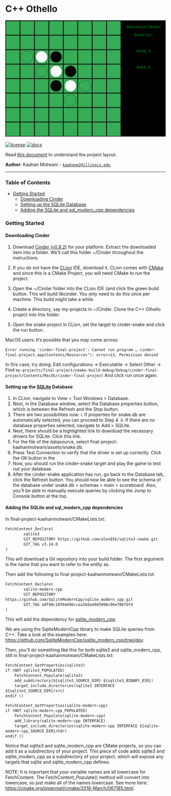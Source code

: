 # **C++ Othello**

![](assets/game_image.png)

[![license](https://img.shields.io/badge/license-MIT-green)](LICENSE)
[![docs](https://img.shields.io/badge/docs-yes-brightgreen)](docs/README.md)

Read [this document](https://cliutils.gitlab.io/modern-cmake/chapters/basics/structure.html) to understand the project
layout.

**Author**: Kaahan Motwani - [`kaahanm2@illinois.edu`](mailto:example@illinois.edu)

---

### **Table of Contents**
- [Getting Started](#getting-started)
    - [Downloading Cinder](#downloading-cinder)
    - [Setting up the SQLite Database](#setting-up-the-sqlitehttpswwwsqliteorgindexhtml-database)
    - [Adding the SQLite and sql_modern_cpp dependencies](#adding-the-sqlite-and-sql_modern_cpp-dependencies)

### **Getting Started**

#### Downloading Cinder ####

1. Download [Cinder (v0.9.2)](https://libcinder.org/) for your platform. 
Extract the downloaded item into a folder. 
We’ll call this folder ~/Cinder throughout the instructions.

2. If you do not have the [CLion](https://www.jetbrains.com/clion/) IDE, 
download it. CLion comes with [CMake](https://cmake.org/) and since this 
is a CMake Project, you will need CMake to run the project.

2. Open the ~/Cinder folder into the CLion IDE (and click the green build button. 
This will build libcinder. You only need to do this once 
per machine. This build might take a while.

3. Create a directory, say my-projects in ~/Cinder. 
Clone the C++ Othello project into this folder.

4. Open the snake project in CLion, set the target to 
cinder-snake and click the run button.

MacOS users: It’s possible that you may come across:

```
Error running 'cinder-final-project': Cannot run program … cinder-final-project.app/Contents/Resources"): error=13, Permission denied
```

In this case, try doing: Edit configurations -> Executable -> Select Other -> 
Find ```my-projects/final-project/cmake-build-debug/Debug/cinder-final-project/Contents/MacOS/cinder-final-project``` 
And click run once again.

#### Setting up the [SQLite](https://www.sqlite.org/index.html) Database ####

1. In CLion, navigate to View > Tool Windows > Database.
2. Next, in the Database window, select the Database properties button, 
which is between the Refresh and the Stop button.
3. There are two possibilities now: i. If properties for snake.db are automatically selected, you can proceed to 
Step 4. ii. If there are no database properties selected, navigate to Add > SQLite.
4. Next, there should be a highlighted link to download the necessary drivers for SQLite. Click this link.
5. For the file of the datasource, select final-project-kaahanmotwani/assets/snake.db.
6. Press Test Connection to verify that the driver is set up correctly. Click the OK button in the
7. Now, you should run the cinder-snake target and play the game to test out your database.
8. After the cinder-snake application has run, go back to the Database tab, click the Refresh button. 
You should now be able to see the schema of the database under snake.db > schemas > main > scoreboard. 
Also, you’ll be able to manually execute queries by clicking the Jump to Console button at the top.

#### Adding the SQLite and sql_modern_cpp dependencies ####

In final-project-kaahanmotwani/CMakeLists.txt:

``` 
FetchContent_Declare(
        sqlite3
        GIT_REPOSITORY https://github.com/alex85k/sqlite3-cmake.git
        GIT_TAG v3.24.0
)
```

This will download a Git repository into your build folder. 
The first argument is the name that you want to refer to the entity as.

Then add the following to final-project-kaahanmotwani/CMakeLists.txt:

```
FetchContent_Declare(
        sqlite-modern-cpp
        GIT_REPOSITORY https://github.com/SqliteModernCpp/sqlite_modern_cpp.git
        GIT_TAG a0f96c10f04d96ccea1b8a49d5998c96e7887bf4
)
```

This will add the dependency for [sqlite_modern_cpp](https://github.com/SqliteModernCpp/sqlite_modern_cpp).

We are using the SqliteModernCpp library to make SQLite queries from C++. Take a look at the examples 
here: https://github.com/SqliteModernCpp/sqlite_modern_cpp/tree/dev.

Then, you'll do something like this for both sqlite3 and sqlite_modern_cpp, 
still in final-project-kaahanmotwani/CMakeLists.txt:

```
FetchContent_GetProperties(sqlite3)
if (NOT sqlite3_POPULATED)
    FetchContent_Populate(sqlite3)
    add_subdirectory(${sqlite3_SOURCE_DIR} ${sqlite3_BINARY_DIR})
    target_include_directories(sqlite3 INTERFACE ${sqlite3_SOURCE_DIR}/src)
endif ()
```

```
FetchContent_GetProperties(sqlite-modern-cpp)
if (NOT sqlite-modern-cpp_POPULATED)
    FetchContent_Populate(sqlite-modern-cpp)
    add_library(sqlite-modern-cpp INTERFACE)
    target_include_directories(sqlite-modern-cpp INTERFACE ${sqlite-modern-cpp_SOURCE_DIR}/hdr)
endif ()
```

Notice that sqlite3 and sqlite_modern_cpp are CMake projects, so you can add it as a subdirectory of your project. 
This piece of code adds sqlite3 and sqlite_modern_cpp as a subdirectory of your project, which will expose any targets 
that sqlite and sqlite_modern_cpp defines.

NOTE: It is important that your variable names are all lowercase for FetchContent. 
The FetchContent_Populate(<name>) method will convert <name> into lowercase, so just make all of the names lowercase. 
See more here: https://cmake.org/pipermail/cmake/2018-March/067185.html.